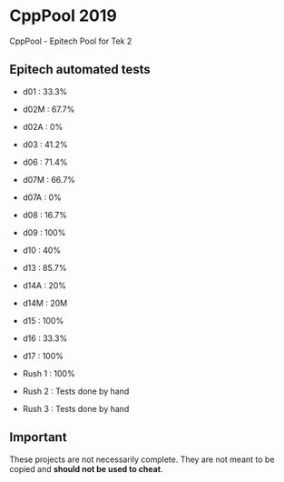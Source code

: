 # CppPool 2019
CppPool - Epitech Pool for Tek 2

## Epitech automated tests

- d01 : 33.3%
- d02M : 67.7%
- d02A : 0%
- d03 : 41.2%
- d06 : 71.4%
- d07M : 66.7%
- d07A : 0% 
- d08 : 16.7%
- d09 : 100%
- d10 : 40%
- d13 : 85.7%
- d14A : 20%
- d14M : 20M 
- d15 : 100%
- d16 : 33.3%
- d17 : 100% 

- Rush 1 : 100%
- Rush 2 : Tests done by hand
- Rush 3 : Tests done by hand

## Important

These projects are not necessarily complete.
They are not meant to be copied and **should not be used to cheat**.

